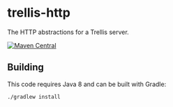 # trellis-http
The HTTP abstractions for a Trellis server.

[![Maven Central](https://maven-badges.herokuapp.com/maven-central/org.trellisldp/trellis-http/badge.svg)](https://maven-badges.herokuapp.com/maven-central/org.trellisldp/trellis-http/)

## Building

This code requires Java 8 and can be built with Gradle:

    ./gradlew install
